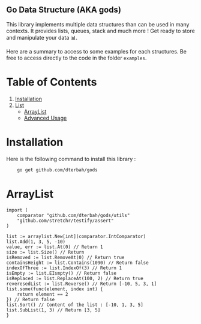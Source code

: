 ## Go Data Structure (AKA gods)

This library implements multiple data structures than can be used in many contexts. It provides lists, queues, stack and much more !
Get ready to store and manipulate your data 📊.

Here are a summary to access to some examples for each structures. Be free to access directly to the code in the folder `examples`.

# Table of Contents

1. [Installation](#installation)
2. [List](#list)
   - [ArrayList](#arraylist)
   - [Advanced Usage](#advanced-usage)

# Installation

Here is the following command to install this library :

```bash
    go get github.com/dterbah/gods
```

# ArrayList

```golang
import (
	comparator "github.com/dterbah/gods/utils"
	"github.com/stretchr/testify/assert"
)

list := arraylist.New[int](comparator.IntComparator)
list.Add(1, 3, 5, -10)
value, err := list.At(0) // Return 1
size := list.Size() // Return
isRemoved := list.RemoveAt(0) // Return true
containsHeight := list.Contains(1090) // Return false
indexOfThree := list.IndexOf(3) // Return 1
isEmpty := list.EIsmpty() // Return false
isReplaced := list.ReplaceAt(100, 2) // Return true
reveresedList := list.Reverse() // Return [-10, 5, 3, 1]
list.some(func(element, index int) {
    return element == 2
}) // Return false
list.Sort() // Content of the list : [-10, 1, 3, 5]
list.SubList(1, 3) // Return [3, 5]
}
```
